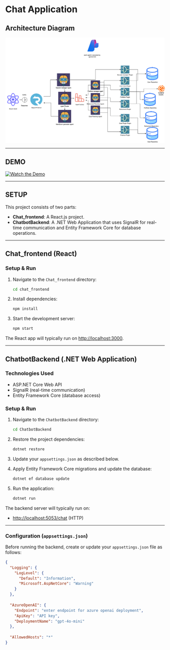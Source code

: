 # Chat Application

## Architecture Diagram

![Architecture Diagram](./architecture.png)

---

## DEMO

[![Watch the Demo](https://img.youtube.com/vi/X02VpDgd2Pk/maxresdefault.jpg)](https://youtu.be/X02VpDgd2Pk)

---

## SETUP

This project consists of two parts:
- **Chat_frontend**: A React.js project.
- **ChatbotBackend**: A .NET Web Application that uses SignalR for real-time communication and Entity Framework Core for database operations.

---

## Chat_frontend (React)

### Setup & Run

1. Navigate to the `Chat_frontend` directory:

    ```bash
    cd chat_frontend
    ```

2. Install dependencies:

    ```bash
    npm install
    ```

3. Start the development server:

    ```bash
    npm start
    ```

The React app will typically run on [http://localhost:3000](http://localhost:3000).

---

## ChatbotBackend (.NET Web Application)

### Technologies Used

- ASP.NET Core Web API
- SignalR (real-time communication)
- Entity Framework Core (database access)

### Setup & Run

1. Navigate to the `ChatbotBackend` directory:

    ```bash
    cd ChatbotBackend
    ```

2. Restore the project dependencies:

    ```bash
    dotnet restore
    ```

3. Update your `appsettings.json` as described below.

4. Apply Entity Framework Core migrations and update the database:

    ```bash
    dotnet ef database update
    ```

5. Run the application:

    ```bash
    dotnet run
    ```

The backend server will typically run on:
- [http://localhost:5053/chat]((http://localhost:5053/chat)) (HTTP)

---

### Configuration (`appsettings.json`)

Before running the backend, create or update your `appsettings.json` file as follows:

```json
{
  "Logging": {
    "LogLevel": {
      "Default": "Information",
      "Microsoft.AspNetCore": "Warning"
    }
  },

  "AzureOpenAI": {
    "Endpoint": "enter endpoint for azure openai deployment",
    "ApiKey": "API key",
    "DeploymentName": "gpt-4o-mini"
  },
  
  "AllowedHosts": "*"
}
